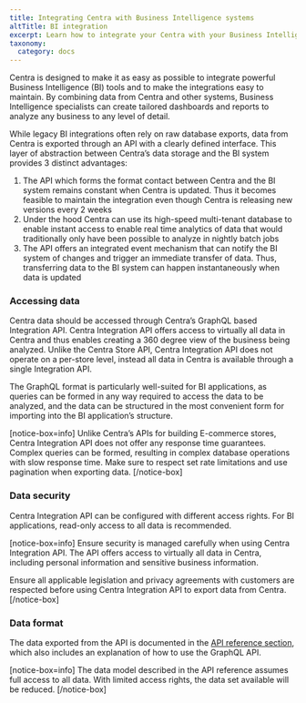 ```yaml
---
title: Integrating Centra with Business Intelligence systems
altTitle: BI integration
excerpt: Learn how to integrate your Centra with your Business Intelligence system
taxonomy:
  category: docs
---
```


Centra is designed to make it as easy as possible to integrate powerful Business Intelligence (BI) tools and to make the integrations easy to maintain. By combining data from Centra and other systems, Business Intelligence specialists can create tailored dashboards and reports to analyze any business to any level of detail.

While legacy BI integrations often rely on raw database exports, data from Centra is exported through an API with a clearly defined interface. This layer of abstraction between Centra’s data storage and the BI system provides 3 distinct advantages:

1. The API which forms the format contact between Centra and the BI system remains constant when Centra is updated. Thus it becomes feasible to maintain the integration even though Centra is releasing new versions every 2 weeks
2. Under the hood Centra can use its high-speed multi-tenant database to enable instant access to enable real time analytics of data that would traditionally only have been possible to analyze in nightly batch jobs
3. The API offers an integrated event mechanism that can notify the BI system of changes and trigger an immediate transfer of data. Thus, transferring data to the BI system can happen instantaneously when data is updated

### Accessing data

Centra data should be accessed through Centra’s GraphQL based Integration API. Centra Integration API offers access to virtually all data in Centra and thus enables creating a 360 degree view of the business being analyzed. Unlike the Centra Store API, Centra Integration API does not operate on a per-store level, instead all data in Centra is available through a single Integration API.

The GraphQL format is particularly well-suited for BI applications, as queries can be formed in any way required to access the data to be analyzed, and the data can be structured in the most convenient form for importing into the BI application’s structure.

[notice-box=info]
Unlike Centra’s APIs for building E-commerce stores, Centra Integration API does not offer any response time guarantees. Complex queries can be formed, resulting in complex database operations with slow response time. Make sure to respect set rate limitations and use pagination when exporting data.
[/notice-box]

### Data security

Centra Integration API can be configured with different access rights. For BI applications, read-only access to all data is recommended.

[notice-box=info]
Ensure security is managed carefully when using Centra Integration API. The API offers access to virtually all data in Centra, including personal information and sensitive business information.

Ensure all applicable legislation and privacy agreements with customers are respected before using Centra Integration API to export data from Centra.
[/notice-box]

### Data format

The data exported from the API is documented in the [API reference section](https://centra-api-documentation-demo.herokuapp.com/api-references), which also includes an explanation of how to use the GraphQL API.

[notice-box=info]
The data model described in the API reference assumes full access to all data. With limited access rights, the data set available will be reduced.
[/notice-box]
